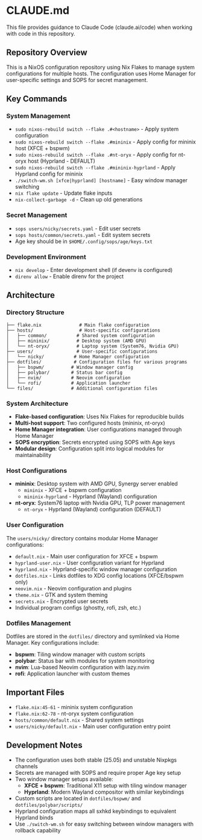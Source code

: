 # CLAUDE.md

This file provides guidance to Claude Code (claude.ai/code) when working with code in this repository.

## Repository Overview

This is a NixOS configuration repository using Nix Flakes to manage system configurations for multiple hosts. The configuration uses Home Manager for user-specific settings and SOPS for secret management.

## Key Commands

### System Management
- `sudo nixos-rebuild switch --flake .#<hostname>` - Apply system configuration
- `sudo nixos-rebuild switch --flake .#mininix` - Apply config for mininix host (XFCE + bspwm)
- `sudo nixos-rebuild switch --flake .#nt-oryx` - Apply config for nt-oryx host (Hyprland - DEFAULT)
- `sudo nixos-rebuild switch --flake .#mininix-hyprland` - Apply Hyprland config for mininix
- `./switch-wm.sh [xfce|hyprland] [hostname]` - Easy window manager switching
- `nix flake update` - Update flake inputs
- `nix-collect-garbage -d` - Clean up old generations

### Secret Management
- `sops users/nicky/secrets.yaml` - Edit user secrets
- `sops hosts/common/secrets.yaml` - Edit system secrets
- Age key should be in `$HOME/.config/sops/age/keys.txt`

### Development Environment
- `nix develop` - Enter development shell (if devenv is configured)
- `direnv allow` - Enable direnv for the project

## Architecture

### Directory Structure
```
├── flake.nix              # Main flake configuration
├── hosts/                 # Host-specific configurations
│   ├── common/           # Shared system configuration
│   ├── mininix/          # Desktop system (AMD GPU)
│   └── nt-oryx/          # Laptop system (System76, Nvidia GPU)
├── users/                # User-specific configurations
│   └── nicky/           # Home Manager configuration
├── dotfiles/            # Configuration files for various programs
│   ├── bspwm/          # Window manager config
│   ├── polybar/        # Status bar config
│   ├── nvim/           # Neovim configuration
│   └── rofi/           # Application launcher
└── files/              # Additional configuration files
```

### System Architecture
- **Flake-based configuration**: Uses Nix Flakes for reproducible builds
- **Multi-host support**: Two configured hosts (mininix, nt-oryx)
- **Home Manager integration**: User configurations managed through Home Manager
- **SOPS encryption**: Secrets encrypted using SOPS with Age keys
- **Modular design**: Configuration split into logical modules for maintainability

### Host Configurations
- **mininix**: Desktop system with AMD GPU, Synergy server enabled
  - `mininix` - XFCE + bspwm configuration
  - `mininix-hyprland` - Hyprland (Wayland) configuration
- **nt-oryx**: System76 laptop with Nvidia GPU, TLP power management
  - `nt-oryx` - Hyprland (Wayland) configuration (DEFAULT)

### User Configuration
The `users/nicky/` directory contains modular Home Manager configurations:
- `default.nix` - Main user configuration for XFCE + bspwm
- `hyprland-user.nix` - User configuration variant for Hyprland
- `hyprland.nix` - Hyprland-specific window manager configuration
- `dotfiles.nix` - Links dotfiles to XDG config locations (XFCE/bspwm only)
- `neovim.nix` - Neovim configuration and plugins
- `theme.nix` - GTK and system theming
- `secrets.nix` - Encrypted user secrets
- Individual program configs (ghostty, rofi, zsh, etc.)

### Dotfiles Management
Dotfiles are stored in the `dotfiles/` directory and symlinked via Home Manager. Key configurations include:
- **bspwm**: Tiling window manager with custom scripts
- **polybar**: Status bar with modules for system monitoring
- **nvim**: Lua-based Neovim configuration with lazy.nvim
- **rofi**: Application launcher with custom themes

## Important Files
- `flake.nix:45-61` - mininix system configuration
- `flake.nix:62-78` - nt-oryx system configuration
- `hosts/common/default.nix` - Shared system settings
- `users/nicky/default.nix` - Main user configuration entry point

## Development Notes
- The configuration uses both stable (25.05) and unstable Nixpkgs channels
- Secrets are managed with SOPS and require proper Age key setup
- Two window manager setups available:
  - **XFCE + bspwm**: Traditional X11 setup with tiling window manager
  - **Hyprland**: Modern Wayland compositor with similar keybindings
- Custom scripts are located in `dotfiles/bspwm/` and `dotfiles/polybar/scripts/`
- Hyprland configuration maps all sxhkd keybindings to equivalent Hyprland binds
- Use `./switch-wm.sh` for easy switching between window managers with rollback capability